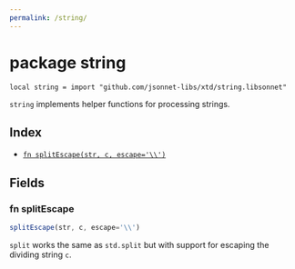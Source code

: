 ```yaml
---
permalink: /string/
---
```


# package string

```jsonnet
local string = import "github.com/jsonnet-libs/xtd/string.libsonnet"
```

`string` implements helper functions for processing strings.

## Index

* [`fn splitEscape(str, c, escape='\\')`](#fn-splitescape)

## Fields

### fn splitEscape

```ts
splitEscape(str, c, escape='\\')
```

`split` works the same as `std.split` but with support for escaping the dividing
string `c`.
